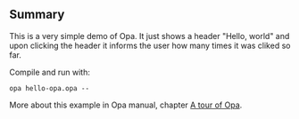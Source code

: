 Summary
-------

This is a very simple demo of Opa. It just shows a header "Hello, world" and upon clicking the header it informs the user how many times it was cliked so far.

Compile and run with:

`opa hello-opa.opa --`

More about this example in Opa manual, chapter [A tour of Opa](http://doc.opalang.org/manual/A-tour-of-Opa).
